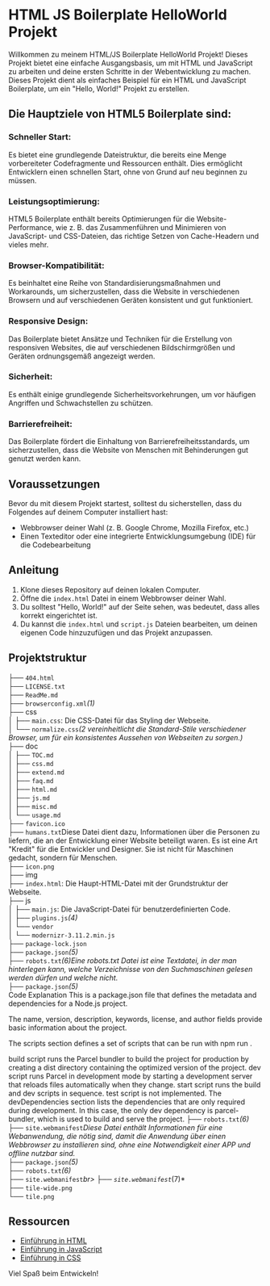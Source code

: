 # HTML JS Boilerplate HelloWorld Projekt

Willkommen zu meinem HTML/JS Boilerplate HelloWorld Projekt! Dieses Projekt bietet eine einfache Ausgangsbasis, um mit HTML und JavaScript zu arbeiten und deine ersten Schritte in der Webentwicklung zu machen.
Dieses Projekt dient als einfaches Beispiel für ein HTML und JavaScript Boilerplate, um ein "Hello, World!" Projekt zu erstellen.

## Die Hauptziele von HTML5 Boilerplate sind:

### Schneller Start:

Es bietet eine grundlegende Dateistruktur, die bereits eine Menge vorbereiteter Codefragmente und Ressourcen enthält. Dies ermöglicht Entwicklern einen schnellen Start, ohne von Grund auf neu beginnen zu müssen.

### Leistungsoptimierung:

HTML5 Boilerplate enthält bereits Optimierungen für die Website-Performance, wie z. B. das Zusammenführen und Minimieren von JavaScript- und CSS-Dateien, das richtige Setzen von Cache-Headern und vieles mehr.

### Browser-Kompatibilität:

Es beinhaltet eine Reihe von Standardisierungsmaßnahmen und Workarounds, um sicherzustellen, dass die Website in verschiedenen Browsern und auf verschiedenen Geräten konsistent und gut funktioniert.

### Responsive Design:

Das Boilerplate bietet Ansätze und Techniken für die Erstellung von responsiven Websites, die auf verschiedenen Bildschirmgrößen und Geräten ordnungsgemäß angezeigt werden.

### Sicherheit:

Es enthält einige grundlegende Sicherheitsvorkehrungen, um vor häufigen Angriffen und Schwachstellen zu schützen.

### Barrierefreiheit:

Das Boilerplate fördert die Einhaltung von Barrierefreiheitsstandards, um sicherzustellen, dass die Website von Menschen mit Behinderungen gut genutzt werden kann.

## Voraussetzungen

Bevor du mit diesem Projekt startest, solltest du sicherstellen, dass du Folgendes auf deinem Computer installiert hast:

- Webbrowser deiner Wahl (z. B. Google Chrome, Mozilla Firefox, etc.)
- Einen Texteditor oder eine integrierte Entwicklungsumgebung (IDE) für die Codebearbeitung

## Anleitung

1. Klone dieses Repository auf deinen lokalen Computer.
2. Öffne die `index.html` Datei in einem Webbrowser deiner Wahl.
3. Du solltest "Hello, World!" auf der Seite sehen, was bedeutet, dass alles korrekt eingerichtet ist.
4. Du kannst die `index.html` und `script.js` Dateien bearbeiten, um deinen eigenen Code hinzuzufügen und das Projekt anzupassen.

## Projektstruktur

├── `404.html` <br>
├── `LICENSE.txt` <br>
├── `ReadMe.md` <br>
├── `browserconfig.xml`*(1)*<br>
├── css <br>
│ ├── `main.css`: Die CSS-Datei für das Styling der Webseite. <br>
│ └── `normalize.css`_(2 vereinheitlicht die Standard-Stile verschiedener Browser, um für ein konsistentes Aussehen von Webseiten zu sorgen.)_ <br>
├── doc <br>
│ ├── `TOC.md`<br>
│ ├── `css.md`<br>
│ ├── `extend.md`<br>
│ ├── `faq.md`<br>
│ ├── `html.md`<br>
│ ├── `js.md`<br>
│ ├── `misc.md`<br>
│ └── `usage.md`<br>
├── `favicon.ico`<br>
├── `humans.txt`Diese Datei dient dazu, Informationen über die Personen zu liefern, die an der Entwicklung einer Website beteiligt waren. Es ist eine Art "Kredit" für die Entwickler und Designer. Sie ist nicht für Maschinen gedacht, sondern für Menschen.<br>
├── `icon.png`<br>
├── img<br>
├── `index.html`: Die Haupt-HTML-Datei mit der Grundstruktur der Webseite. <br>
├── js<br>
│ ├── `main.js`: Die JavaScript-Datei für benutzerdefinierten Code. <br>
│ ├── `plugins.js`_(4)_<br>
│ └── `vendor`<br>
│ └── `modernizr-3.11.2.min.js`<br>
├── `package-lock.json`<br>
├── `package.json`_(5)_<br>
├── `robots.txt`_(6)Eine robots.txt Datei ist eine Textdatei, in der man hinterlegen kann, welche Verzeichnisse von den Suchmaschinen gelesen werden dürfen und welche nicht._<br>
├── `package.json`*(5)*<br> Code Explanation
This is a package.json file that defines the metadata and dependencies for a Node.js project.

The name, version, description, keywords, license, and author fields provide basic information about the project.

The scripts section defines a set of scripts that can be run with npm run <script-name>.

build script runs the Parcel bundler to build the project for production by creating a dist directory containing the optimized version of the project.
dev script runs Parcel in development mode by starting a development server that reloads files automatically when they change.
start script runs the build and dev scripts in sequence.
test script is not implemented.
The devDependencies section lists the dependencies that are only required during development. In this case, the only dev dependency is parcel-bundler, which is used to build and serve the project.
├── `robots.txt`*(6)*<br>
├── `site.webmanifest`*Diese Datei enthält Informationen für eine Webanwendung, die nötig sind, damit die Anwendung über einen Webbrowser zu installieren sind, ohne eine Notwendigkeit einer APP und offline nutzbar sind.*<br>
├── `package.json`*(5)*<br>
├── `robots.txt`*(6)*<br>
├── `site.webmanifest`*br>
├── `site.webmanifest`*(7)*<br>
├── `tile-wide.png`<br>
└── `tile.png`<br>

## Ressourcen

- [Einführung in HTML](https://developer.mozilla.org/de/docs/Web/HTML)
- [Einführung in JavaScript](https://developer.mozilla.org/de/docs/Web/JavaScript)
- [Einführung in CSS](https://developer.mozilla.org/de/docs/Web/CSS)

Viel Spaß beim Entwickeln!
